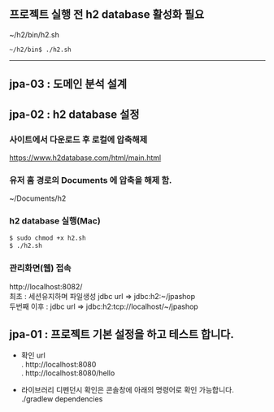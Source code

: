 ## 프로젝트 실행 전 h2 database 활성화 필요
~/h2/bin/h2.sh
```
~/h2/bin$ ./h2.sh
```
---
## jpa-03 : 도메인 분석 설계

## jpa-02 : h2 database 설정
### 사이트에서 다운로드 후 로컬에 압축해제
https://www.h2database.com/html/main.html  
### 유저 홈 경로의 Documents 에 압축을 해제 함.
~/Documents/h2
### h2 database 실행(Mac)
```bash
$ sudo chmod +x h2.sh 
$ ./h2.sh
```
### 관리화면(웹) 접속
http://localhost:8082/  
최초 : 세션유지하며 파일생성 jdbc url => jdbc:h2:~/jpashop  
두번째 이후 : jdbc url => jdbc:h2:tcp://localhost/~/jpashop


## jpa-01 : 프로젝트 기본 설정을 하고 테스트 합니다.
- 확인 url  
. http://localhost:8080  
. http://localhost:8080/hello  
 
- 라이브러리 디펜던시 확인은 콘솔창에 아래의 명령어로 확인 가능합니다.  
./gradlew dependencies  
